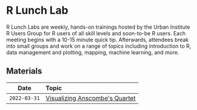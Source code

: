 # R Lunch Lab

R Lunch Labs are weekly, hands-on trainings hosted by the Urban Institute R Users Group for R users of all skill levels and soon-to-be R users. Each meeting begins with a 10-15 minute quick tip. Afterwards, attendees break into small groups and work on a range of topics including introduction to R, data management and plotting, mapping, machine learning, and more.

## Materials

| Date | Topic | 
| :---: | :--- | 
`2022-03-31` | [Visualizing Anscombe's Quartet]() | 

